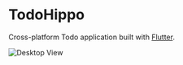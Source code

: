 # TodoHippo

Cross-platform Todo application built with [Flutter](https://flutted.dev).

![Desktop View](https://github.com/amka/todohippo/raw/main/assets/desktop-view.png)

